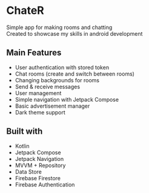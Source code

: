 # ChateR
Simple app for making rooms and chatting  
Created to showcase my skills in android development  

## Main Features
- User authentication with stored token
- Chat rooms (create and switch between rooms)
- Changing backgrounds for rooms
- Send & receive messages
- User management
- Simple navigation with Jetpack Compose
- Basic advertisement manager
- Dark theme support

## Built with
- Kotlin
- Jetpack Compose
- Jetpack Navigation
- MVVM + Repository
- Data Store
- Firebase Firestore
- Firebase Authentication
